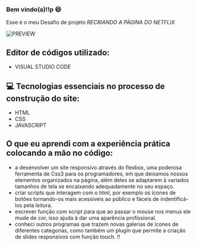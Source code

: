 ### Bem vindo(a)!!p :smile:
 
Esse é o meu Desafio de projeto *RECRIANDO A PÁGINA DO NETFLIX*

![PREVIEW](netflix.png)


 
 
## Editor de códigos utilizado:

- VISUAL STUDIO CODE 

## :computer: Tecnologias essenciais no processo de construção do site:

- HTML
- CSS
- JAVASCRIPT


## O que eu aprendi com a experiência prática colocando a mão no código:

- a desenvolver um site responsivo através do flexbox, uma poderosa ferramenta de Css3 para os programadores, em que deixamos nossos elementos organizados na página, além deles se adaptarem à variados tamanhos de tela se encaixando adequadamente no seu espaço.
- criar scripts que interagem com o html, por exemplo os ícones de botões tornando-os mais acessíveis ao público e fáceis de indentificá-los pela leitura.
- escrever função com script para que ao passar o mouse nos menus ele mude de cor, isso ajuda à dar uma aparência profissional.
- conheci outros
programas que trazem novas galerias de ícones de diferentes categorias, como também um plugin que permite a criação de slides responsivos com função touch.
!!
